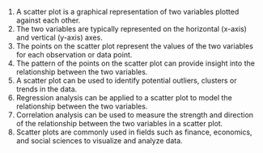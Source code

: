 1. A scatter plot is a graphical representation of two variables plotted against each other.
2. The two variables are typically represented on the horizontal (x-axis) and vertical (y-axis) axes.
3. The points on the scatter plot represent the values of the two variables for each observation or data point.
4. The pattern of the points on the scatter plot can provide insight into the relationship between the two variables.
5. A scatter plot can be used to identify potential outliers, clusters or trends in the data.
6. Regression analysis can be applied to a scatter plot to model the relationship between the two variables.
7. Correlation analysis can be used to measure the strength and direction of the relationship between the two variables in a scatter plot.
8. Scatter plots are commonly used in fields such as finance, economics, and social sciences to visualize and analyze data.